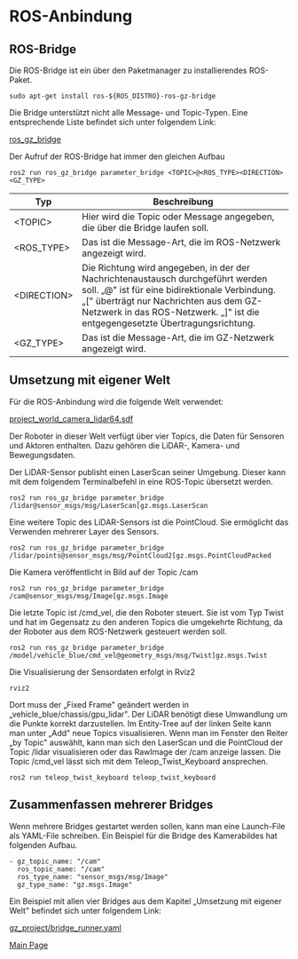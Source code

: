 ﻿# ROS-Anbindung

## ROS-Bridge

Die ROS-Bridge ist ein über den Paketmanager zu installierendes ROS-Paket.
```
sudo apt-get install ros-${ROS_DISTRO}-ros-gz-bridge
```

Die Bridge unterstützt nicht alle Message- und Topic-Typen. Eine entsprechende Liste befindet sich unter folgendem Link:

[ros_gz_bridge](https://github.com/gazebosim/ros_gz/tree/ros2/ros_gz_bridge)

Der Aufruf der ROS-Bridge hat immer den gleichen Aufbau

```
ros2 run ros_gz_bridge parameter_bridge <TOPIC>@<ROS_TYPE><DIRECTION><GZ_TYPE>
```


Typ            | Beschreibung
---------------|---------------------------------------------------------------------------------
\<TOPIC\>      | Hier wird die Topic oder Message angegeben, die über die Bridge laufen soll.
\<ROS_TYPE\>  | Das ist die Message-Art, die im ROS-Netzwerk angezeigt wird.
\<DIRECTION\>  | Die Richtung wird angegeben, in der der Nachrichtenaustausch durchgeführt werden soll. „@" ist für eine bidirektionale Verbindung. „[" überträgt nur Nachrichten aus dem GZ-Netzwerk in das ROS-Netzwerk. „]" ist die entgegengesetzte Übertragungsrichtung.
\<GZ_TYPE\>   | Das ist die Message-Art, die im GZ-Netzwerk angezeigt wird.

## Umsetzung mit eigener Welt

Für die ROS-Anbindung wird die folgende Welt verwendet:

[project_world_camera_lidar64.sdf](../gz_project/project_world_camera_lidar64.sdf)

Der Roboter in dieser Welt verfügt über vier Topics, die Daten für Sensoren und Aktoren enthalten. Dazu gehören die LiDAR-, Kamera- und Bewegungsdaten.

Der LiDAR-Sensor publisht einen LaserScan seiner Umgebung. Dieser kann mit dem folgendem Terminalbefehl in eine ROS-Topic übersetzt werden.
```
ros2 run ros_gz_bridge parameter_bridge /lidar@sensor_msgs/msg/LaserScan[gz.msgs.LaserScan
```

Eine weitere Topic des LiDAR-Sensors ist die PointCloud. Sie ermöglicht das Verwenden mehrerer Layer des Sensors.
```
ros2 run ros_gz_bridge parameter_bridge /lidar/points@sensor_msgs/msg/PointCloud2[gz.msgs.PointCloudPacked
```

Die Kamera veröffentlicht in Bild auf der Topic /cam
```
ros2 run ros_gz_bridge parameter_bridge /cam@sensor_msgs/msg/Image[gz.msgs.Image
```

Die letzte Topic ist /cmd_vel, die den Roboter steuert. Sie ist vom Typ Twist und hat im Gegensatz zu den anderen Topics die umgekehrte Richtung, da der Roboter aus dem ROS-Netzwerk gesteuert werden soll.
```
ros2 run ros_gz_bridge parameter_bridge /model/vehicle_blue/cmd_vel@geometry_msgs/msg/Twist]gz.msgs.Twist
```

Die Visualisierung der Sensordaten erfolgt in Rviz2
```
rviz2
```

Dort muss der „Fixed Frame" geändert werden in „vehicle_blue/chassis/gpu_lidar". Der LiDAR benötigt diese Umwandlung um die Punkte korrekt darzustellen. Im Entity-Tree auf der linken Seite kann man unter „Add" neue Topics visualisieren. Wenn man im Fenster den Reiter „by Topic" auswählt, kann man sich den LaserScan und die PointCloud der Topic /lidar visualisieren oder das RawImage der /cam anzeige lassen. Die Topic /cmd_vel lässt sich mit dem Teleop_Twist_Keyboard ansprechen.
```
ros2 run teleop_twist_keyboard teleop_twist_keyboard
```

## Zusammenfassen mehrerer Bridges

Wenn mehrere Bridges gestartet werden sollen, kann man eine Launch-File als YAML-File schreiben. Ein Beispiel für die Bridge des Kamerabildes hat folgenden Aufbau.
```
- gz_topic_name: "/cam"
  ros_topic_name: "/cam"
  ros_type_name: "sensor_msgs/msg/Image"
  gz_type_name: "gz.msgs.Image"
```

Ein Beispiel mit allen vier Bridges aus dem Kapitel „Umsetzung mit eigener Welt" befindet sich unter folgendem Link:

[gz_project/bridge_runner.yaml](../gz_project/bridge_runner.yaml)

[Main Page](../README.md)
